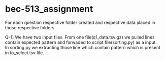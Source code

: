 # bec-513_assignment
For each question respective folder created and respective data placed in those respective folders.

Q-1]  We have two input files. From one file(q1_data.tsv.gz) we pulled lines contain expected pattern and forwaded to script file(sorting.py) as a input. In sorting.py we extracting those line which contain pattern which is present in to_select.tsv file.  
